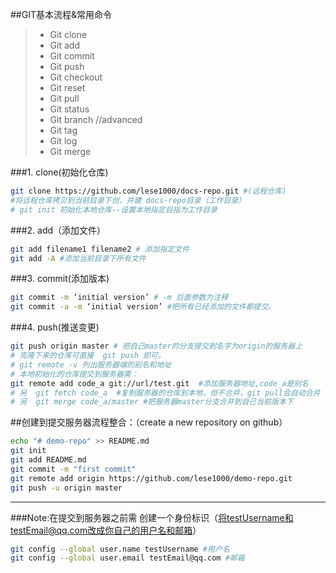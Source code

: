 ##GIT基本流程&常用命令

>- Git clone
>- Git add
>- Git commit
>- Git push
>- Git checkout
>- Git reset
>- Git pull
>- Git status
>- Git branch
>//advanced
>- Git tag
>- Git log
>- Git merge

###1. clone(初始化仓库)
```bash
git clone https://github.com/lese1000/docs-repo.git #(远程仓库)
#将远程仓库拷贝到当前目录下创，并建 docs-repo目录（工作目录）
# git init 初始化本地仓库--设置本地指定目指为工作目录
```
###2. add（添加文件）
```bash
git add filename1 filename2 # 添加指定文件
git add -A #添加当前目录下所有文件
```
###3. commit(添加版本)
```bash
git commit -m ‘initial version’ # -m 后面参数为注释
git commit -a -m ‘initial version’ #把所有已经添加的文件都提交。
```
###4. push(推送变更)
```bash
git push origin master # 把自己master的分支提交到名字为origin的服务器上
# 克隆下来的仓库可直接  git push 即可。
# git remote -v 列出服务器端的别名和地址
# 本地初始化的仓库提交到服务器需：
git remote add code_a git://url/test.git  #添加服务器地址,code_a是别名
# 另  git fetch code_a  #复制服务器的仓库到本地，但不合并，git pull会自动合并
# 另  git merge code_a/master #把服务器master分支合并到自己当前版本下
```
##创建到提交服务器流程整合：（create a new repository on github）
```bash
echo "# demo-repo" >> README.md
git init
git add README.md
git commit -m "first commit"
git remote add origin https://github.com/lese1000/demo-repo.git
git push -u origin master
```
-----------------------------
###Note:在提交到服务器之前需
创建一个身份标识（将testUsername和testEmail@qq.com改成你自己的用户名和邮箱）
```bash
git config --global user.name testUsername #用户名
git config --global user.email testEmail@qq.com #邮箱
```